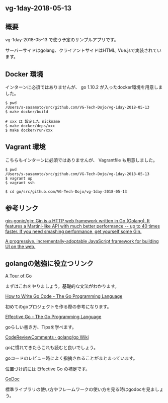 vg-1day-2018-05-13
---

## 概要

vg-1day-2018-05-13 で使う予定のサンプルアプリです。

サーバーサイドはgolang、クライアントサイドはHTML, Vue.jsで実装されています。

## Docker 環境

インターンに必須ではありませんが、 go 1.10.2 が入ったdocker環境を用意しました。

```
$ pwd
/Users/s-sasamoto/src/github.com/VG-Tech-Dojo/vg-1day-2018-05-13
$ make docker/build

# xxx は 設定した nickname
$ make docker/deps/xxx
$ make docker/run/xxx
```

## Vagrant 環境

こちらもインターンに必須ではありませんが、 Vagrantfile も用意しました。

```
$ pwd
/Users/s-sasamoto/src/github.com/VG-Tech-Dojo/vg-1day-2018-05-13
$ vagrant up
$ vagrant ssh

$ cd go/src/github.com/VG-Tech-Dojo/vg-1day-2018-05-13
```

## 参考リンク

[gin-gonic/gin: Gin is a HTTP web framework written in Go (Golang). It features a Martini-like API with much better performance -- up to 40 times faster. If you need smashing performance, get yourself some Gin.](https://github.com/gin-gonic/gin)


[A progressive, incrementally-adoptable JavaScript framework for building UI on the web.](https://jp.vuejs.org)

## golangの勉強に役立つリンク

[A Tour of Go](https://tour.golang.org/welcome/1)

まずはこれをやりましょう。基礎的な文法がわかります。

[How to Write Go Code - The Go Programming Language](https://golang.org/doc/code.html)

初めてのgoプロジェクトを作る際の参考になります。

[Effective Go - The Go Programming Language](https://golang.org/doc/effective_go.html)

goらしい書き方、Tipsを学べます。

[CodeReviewComments · golang/go Wiki](https://github.com/golang/go/wiki/CodeReviewComments)

goに慣れてきたらこれも読むと良いでしょう。

goコードのレビュー時によく指摘されることがまとまっています。

位置づけ的には Effective Go の補足です。

[GoDoc](https://godoc.org/)

標準ライブラリの使い方やフレームワークの使い方を見る時はgodocを見ましょう。

